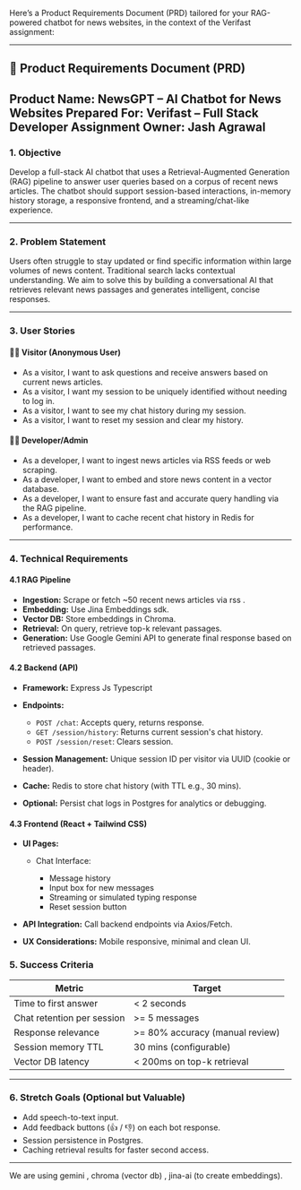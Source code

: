 Here’s a Product Requirements Document (PRD) tailored for your RAG-powered chatbot for news websites, in the context of the Verifast assignment:

---

## 📄 Product Requirements Document (PRD)

**Product Name:** NewsGPT – AI Chatbot for News Websites
**Prepared For:** Verifast – Full Stack Developer Assignment
**Owner:** Jash Agrawal
---

### 1. **Objective**

Develop a full-stack AI chatbot that uses a Retrieval-Augmented Generation (RAG) pipeline to answer user queries based on a corpus of recent news articles. The chatbot should support session-based interactions, in-memory history storage, a responsive frontend, and a streaming/chat-like experience.

---

### 2. **Problem Statement**

Users often struggle to stay updated or find specific information within large volumes of news content. Traditional search lacks contextual understanding. We aim to solve this by building a conversational AI that retrieves relevant news passages and generates intelligent, concise responses.

---

### 3. **User Stories**

#### 🧑‍💻 Visitor (Anonymous User)

* As a visitor, I want to ask questions and receive answers based on current news articles.
* As a visitor, I want my session to be uniquely identified without needing to log in.
* As a visitor, I want to see my chat history during my session.
* As a visitor, I want to reset my session and clear my history.

#### 🧑‍💼 Developer/Admin

* As a developer, I want to ingest news articles via RSS feeds or web scraping.
* As a developer, I want to embed and store news content in a vector database.
* As a developer, I want to ensure fast and accurate query handling via the RAG pipeline.
* As a developer, I want to cache recent chat history in Redis for performance.

---

### 4. **Technical Requirements**

#### 4.1 RAG Pipeline

* **Ingestion:** Scrape or fetch \~50 recent news articles via rss .
* **Embedding:** Use Jina Embeddings sdk.
* **Vector DB:** Store embeddings in Chroma.
* **Retrieval:** On query, retrieve top-k relevant passages.
* **Generation:** Use Google Gemini API to generate final response based on retrieved passages.

#### 4.2 Backend (API)

* **Framework:** Express Js Typescript
* **Endpoints:**

  * `POST /chat`: Accepts query, returns response.
  * `GET /session/history`: Returns current session's chat history.
  * `POST /session/reset`: Clears session.
* **Session Management:** Unique session ID per visitor via UUID (cookie or header).
* **Cache:** Redis to store chat history (with TTL e.g., 30 mins).
* **Optional:** Persist chat logs in Postgres for analytics or debugging.

#### 4.3 Frontend (React + Tailwind CSS)

* **UI Pages:**

  * Chat Interface:

    * Message history
    * Input box for new messages
    * Streaming or simulated typing response
    * Reset session button
* **API Integration:** Call backend endpoints via Axios/Fetch.
* **UX Considerations:** Mobile responsive, minimal and clean UI.


### 5. **Success Criteria**

| Metric                     | Target                          |
| -------------------------- | ------------------------------- |
| Time to first answer       | < 2 seconds                     |
| Chat retention per session | >= 5 messages                   |
| Response relevance         | >= 80% accuracy (manual review) |
| Session memory TTL         | 30 mins (configurable)          |
| Vector DB latency          | < 200ms on top-k retrieval      |

---

### 6. **Stretch Goals (Optional but Valuable)**

* Add speech-to-text input.
* Add feedback buttons (👍 / 👎) on each bot response.
* Session persistence in Postgres.
* Caching retrieval results for faster second access.

---

We are using gemini , chroma (vector db) , jina-ai (to create embeddings). 
